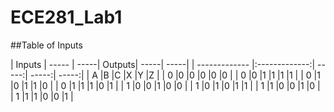 ECE281_Lab1
===========
##Table of Inputs

| Inputs  |  ----- | -----| Outputs| -----| -----|
| ------------- |:-------------:| -----:| -----:| -----:|
| A          |B       |C       |X       |Y       |Z       |
| 0          |0       |0       |0       |0       |0       |
| 0          |0       |1       |1       |1       |1       |
| 0          |1       |0       |1       |1       |0       |
| 0          |1       |1       |1       |0       |1       |
| 1          |0       |0       |1       |0       |0       |
| 1          |0       |1       |0       |1       |1       |
| 1          |1       |0       |0       |1       |0       |
| 1          |1       |1       |0       |0       |1       |
